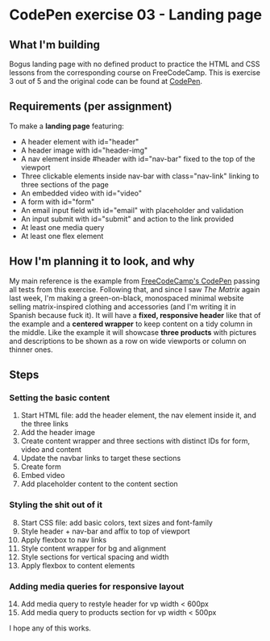 # CodePen exercise 03 - Landing page

## What I'm building
Bogus landing page with no defined product to practice the HTML and CSS lessons from the corresponding course on FreeCodeCamp. This is exercise 3 out of 5 and the original code can be found at [CodePen](https://codepen.io/minicarbonara/pen/dyGqjgz).

## Requirements (per assignment)
To make a **landing page** featuring:
- A header element with id="header"
- A header image with id="header-img"
- A nav element inside #header with id="nav-bar" fixed to the top of the viewport
- Three clickable elements inside nav-bar with class="nav-link" linking to three sections of the page
- An embedded video with id="video"
- A form with id="form"
- An email input field with id="email" with placeholder and validation
- An input submit with id="submit" and action to the link provided
- At least one media query
- At least one flex element

## How I'm planning it to look, and why
My main reference is the example from [FreeCodeCamp's CodePen](https://codepen.io/freeCodeCamp/pen/RKRbwL) passing all tests from this exercise. Following that, and since I saw *The Matrix* again last week, I'm making a green-on-black, monospaced minimal website selling matrix-inspired clothing and accessories (and I'm writing it in Spanish because fuck it). It will have a **fixed, responsive header** like that of the example and a **centered wrapper** to keep content on a tidy column in the middle. Like the example it will showcase **three products** with pictures and descriptions to be shown as a row on wide viewports or column on thinner ones.

## Steps
### Setting the basic content
1. Start HTML file: add the header element, the nav element inside it, and the three links
2. Add the header image
3. Create content wrapper and three sections with distinct IDs for form, video and content
4. Update the navbar links to target these sections
5. Create form
6. Embed video
7. Add placeholder content to the content section

### Styling the shit out of it
8. Start CSS file: add basic colors, text sizes and font-family
9. Style header + nav-bar and affix to top of viewport
10. Apply flexbox to nav links
11. Style content wrapper for bg and alignment
12. Style sections for vertical spacing and width
13. Apply flexbox to content elements

### Adding media queries for responsive layout
14. Add media query to restyle header for vp width < 600px
15. Add media query to products section for vp width < 500px

I hope any of this works.